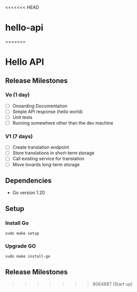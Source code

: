 <<<<<<< HEAD
# hello-api
=======
# Hello API
## Release Milestones

### Vo (1 day)
- [ ] Onoarding Documentation
- [ ] Simple API response (hello world)
- [ ] Unit tests
- [ ] Running somewhere other than the dev machine

### V1 (7 days)
- [ ] Create translation endpoint
- [ ] Store translations in short-term storage
- [ ] Call existing service for translation
- [ ] Move tovards long-term storage

## Dependencies 

- Go version 1.20

## Setup

### Install Go
`sudo make setup`

### Upgrade GO
`sudo make install-go`


## Release Milestones
>>>>>>> 9064887 (Start up)
